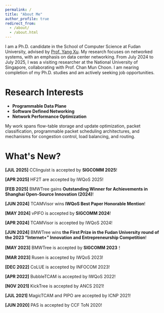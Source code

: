 ```yaml
---
permalink: /
title: "About Me"
author_profile: true
redirect_from: 
  - /about/
  - /about.html
---
```


I am a Ph.D. candidate in the School of Computer Science at Fudan University, advised by [Prof. Yang Xu](https://yangxu.info/). My research focuses on networked systems, with an emphasis on data center networking. From July 2024 to July 2025, I was a visiting researcher at the National University of Singapore, collaborating with Prof. Chan Mun Choon. I am nearing completion of my Ph.D. studies and am actively seeking job opportunities.

<!--
I am a Ph.D. candidate in the School of Computer Science at Fudan University, advised by [Prof. Yang Xu](https://yangxu.info/). My research focuses on networked systems, with an emphasis on software-defined networking, programmable data planes, and network performance optimization. From July 2024 to July 2025, I was a visiting researcher at the National University of Singapore, collaborating with Prof. Chan Mun Choon. I am nearing completion of my Ph.D. studies and am actively seeking job opportunities.
-->

<!--
I have contributed to the research community through program committee and reviewing service. I served on the CoNEXT 2025 Shadow Technical Program Committee and the SIGCOMM 2024 Artifact Evaluation Program Committee. I received a SIGCOMM 2024 travel grant and volunteered at SIGCOMM 2024, APNet 2024, and APNet 2025. In addition, I have acted as a reviewer for several conferences and journals, including ToN, INFOCOM, ICNP, CoNEXT, IWQoS, and JNCA.
-->

Research Interests
======
- **Programmable Data Plane**
- **Software Defined Networking**
- **Network Performance Optimization**

My work spans flow-table storage and update optimization, packet classification, programmable packet scheduling architectures, and mechanisms for congestion control, load balancing, and routing.



What's New?
======
**[JUL 2025]** CClinguist is accepted by **SIGCOMM 2025**!

**[APR 2025]** HF2T are accepted by IWQoS 2025!

**[FEB 2025]** BMWTree gains **Outstanding Winner for Achievements in Shanghai Open-Source Innovation (2024)**! 

**[JUN 2024]** TCAMVisor wins **IWQoS Best Paper Honorable Mention**!

**[MAY 2024]** vPIFO is accepted by **SIGCOMM 2024**!

**[APR 2024]** TCAMVisor is accepted by IWQoS 2024!

**[JUN 2024]** BMWTree wins **the First Prize in the Fudan University round of the 2023 “Internet+” Innovation and Entrepreneurship Competition**!

**[MAY 2023]** BMWTree is accepted by **SIGCOMM 2023**！

**[MAR 2023]** Rusen is accepted by IWQoS 2023!

**[DEC 2022]** CoLUE is accepted by INFOCOM 2023!

**[APR 2022]** BubbleTCAM is accepted by IWQoS 2022!

**[NOV 2021]** KickTree is accepted by ANCS 2021!

**[JUL 2021]** MagicTCAM and PIPO are accepted by ICNP 2021!

**[JUN 2020]** PAS is accepted by CCF ToN 2020!









